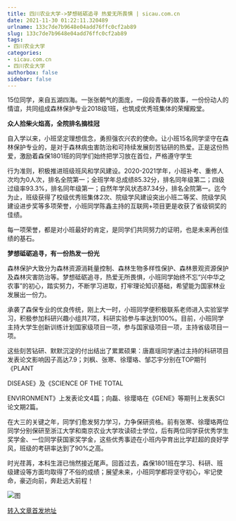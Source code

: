 ```yaml
---
title: 四川农业大学->梦想砥砺追寻 热爱无所畏惧 | sicau.com.cn
date: 2021-11-30 01:22:11.320489
urlname: 133c7de7b9648e04add76ffc0cf2ab89
slug: 133c7de7b9648e04add76ffc0cf2ab89
tags: 
- 四川农业大学
categories:
- sicau.com.cn
- 四川农业大学
authorbox: false
sidebar: false
---
```

15位同学，来自五湖四海。一张张朝气的面庞，一段段青春的故事，一份份动人的情谊，共同组成森林保护专业2018级1班，也筑成优秀班集体的荣耀殿堂。

**众人拾柴火焰高，全院排名摘桂冠**

自入学以来，小班坚定理想信念，勇担强农兴农的使命。让小班15名同学坚守在森林保护专业的，是对于森林病虫害防治和可持续发展刻苦钻研的热爱。正是这份热爱，激励着森保1801班的同学们始终把学习放在首位，严格遵守学生
<!--more-->
行为准则，积极推进班级班风和学风建设。2020-2021学年，小班补考、重修人次均为0人次，排名全院第一；全班学年总成绩85.32分，排名同年级第二；四级过级率93.3%，排名同年级第一；自然年学风状态87.34分，排名全院第一。迄今为止，班级获得了校级优秀班集体2次、院级学风建设突出小班二等奖、院级学风建设进步奖等多项荣誉，小班同学陈鑫主持的互联网+项目更是收获了省级铜奖的佳绩。

每一项荣誉，都是对小班最好的肯定，是同学们共同努力的证明，也是未来再创佳绩的基石。

**梦想砥砺追寻，有一份热发一份光**

森林保护大致分为森林资源消耗量控制、森林生物多样性保护、森林景观资源保护及森林灾害防治等。梦想砥砺追寻，热爱无所畏惧，小班同学始终不忘“兴中华之农事”的初心，踏实努力，不断学习进取，打牢理论知识基础，希望能为国家林业发展出一份力。

承袭了森保专业的优良传统，刚上大一时，小班同学便积极联系老师进入实验室学习，积极参加科研兴趣小组共7项，科研实验参与率达到100%。目前，小班同学主持大学生创新训练计划国家级项目一项，参与国家级项目一项，主持省级项目一项。

这些刻苦钻研、默默沉淀的付出结出了累累硕果：唐嘉瑶同学通过主持的科研项目发表论文影响因子高达7.9；刘枫、张寒、徐璎珞、邹芯宇分别在TOP期刊《PLANT

DISEASE》及《SCIENCE OF THE TOTAL

ENVIRONMENT》上发表论文4篇；向磊、徐璎珞在《GENE》等期刊上发表SCI论文期2篇。

在大三的关键之年，同学们愈发努力学习，力争保研资格。前有张寒、徐璎珞两位同学分别保研至浙江大学和南京农业大学攻读硕士学位，后有两位同学获优秀学生奖学金、一位同学获国家奖学金，这些优秀事迹在小班内孕育出比学赶超的良好学风，班级的考研率达到了90%之高。

时光荏苒，本科生涯已悄然接近尾声。回首过去，森保1801班在学习、科研、班级建设等方面均取得了不俗的成绩；展望未来，小班同学都将坚守初心，牢记使命，豪迈向前，奔赴远大前程！

![图](https://news.sicau.edu.cn/__local/A/D1/E3/7A431BBD172A6EC4436F5E9EED9_BCF9373C_20216.png)

[转入文章首发地址](https://news.sicau.edu.cn/info/1078/65715.htm)